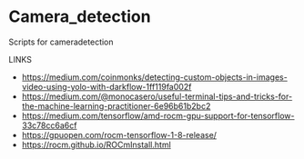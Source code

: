 # Camera_detection
Scripts for cameradetection

LINKS

- https://medium.com/coinmonks/detecting-custom-objects-in-images-video-using-yolo-with-darkflow-1ff119fa002f
- https://medium.com/@monocasero/useful-terminal-tips-and-tricks-for-the-machine-learning-practitioner-6e96b61b2bc2
- https://medium.com/tensorflow/amd-rocm-gpu-support-for-tensorflow-33c78cc6a6cf
- https://gpuopen.com/rocm-tensorflow-1-8-release/
- https://rocm.github.io/ROCmInstall.html
